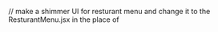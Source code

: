 // make a shimmer UI for resturant menu and change it to the ResturantMenu.jsx in the place of <Shimmercart/>
